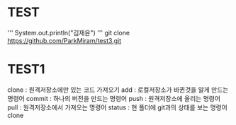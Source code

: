 # TEST 
'''
System.out.println("김재윤")
'''
git clone https://github.com/ParkMiram/test3.git

# TEST1
clone : 원격저장소에만 있는 코드 가져오기
add : 로컬저장소가 바뀐것을 알게 만드는 명령어
commit : 하나의 버전을 만드는 명령어 
push : 원격저장소에 올리는 명령어
pull : 원격저장소에서 가져오는 명령어
status : 현 폴더에 git과의 상태를 보는 명령어
clone 